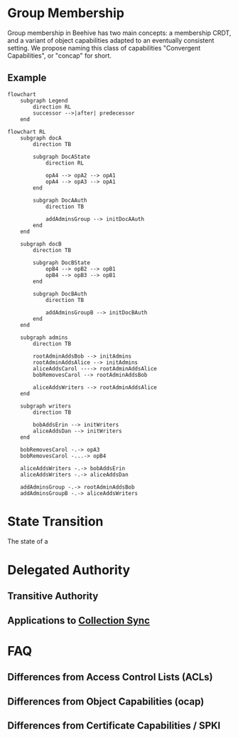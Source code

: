 # Group Membership

Group membership in Beehive has two main concepts: a membership CRDT, and a variant of object capabilities adapted to an eventually consistent setting. We propose naming this class of capabilities "Convergent Capabilities", or "concap" for short.

## Example

```mermaid
flowchart
    subgraph Legend
        direction RL
        successor -->|after| predecessor
    end
```

```mermaid
flowchart RL
    subgraph docA
        direction TB
        
        subgraph DocAState
            direction RL
            
            opA4 --> opA2 --> opA1
            opA4 --> opA3 --> opA1
        end

        subgraph DocAAuth
            direction TB
        
            addAdminsGroup --> initDocAAuth
        end
    end

    subgraph docB
        direction TB
        
        subgraph DocBState
            opB4 --> opB2 --> opB1
            opB4 --> opB3 --> opB1
        end

        subgraph DocBAuth
            direction TB
        
            addAdminsGroupB --> initDocBAuth
        end
    end

    subgraph admins
        direction TB
        
        rootAdminAddsBob --> initAdmins
        rootAdminAddsAlice --> initAdmins
        aliceAddsCarol ----> rootAdminAddsAlice
        bobRemovesCarol --> rootAdminAddsBob

        aliceAddsWriters --> rootAdminAddsAlice
    end

    subgraph writers
        direction TB

        bobAddsErin --> initWriters
        aliceAddsDan --> initWriters
    end

    bobRemovesCarol -.-> opA3
    bobRemovesCarol -...-> opB4

    aliceAddsWriters -.-> bobAddsErin
    aliceAddsWriters -.-> aliceAddsDan

    addAdminsGroup -.-> rootAdminAddsBob
    addAdminsGroupB -.-> aliceAddsWriters
```

# State Transition

The state of a 

# Delegated Authority

## Transitive Authority

## Applications to [Collection Sync]

# FAQ

## Differences from Access Control Lists (ACLs)

## Differences from Object Capabilities (ocap)

## Differences from Certificate Capabilities / SPKI

<!-- External Links -->

[Collection Sync]: ./collection_sync.md
